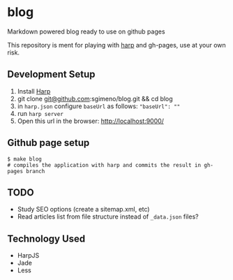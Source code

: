 # blog
Markdown powered blog ready to use on github pages

This repository is ment for playing with [harp](harpjs.com) and gh-pages, use at your own risk.

## Development Setup
1. Install [Harp](http://harpjs.com/)  
2. git clone git@github.com:sgimeno/blog.git && cd blog
3. in `harp.json` configure `baseUrl` as follows: `"baseUrl": ""`
3. run `harp server`
4. Open this url in the browser: [http://localhost:9000/](http://localhost:9000/)

## Github page setup
```
$ make blog
# compiles the application with harp and commits the result in gh-pages branch
```

## TODO
 - Study SEO options (create a sitemap.xml, etc)
 - Read articles list from file structure instead of `_data.json` files?

## Technology Used
- HarpJS
- Jade
- Less
